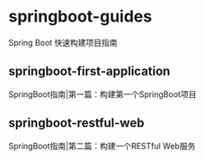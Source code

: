 # springboot-guides
Spring Boot 快速构建项目指南

## springboot-first-application
SpringBoot指南|第一篇：构建第一个SpringBoot项目

## springboot-restful-web
SpringBoot指南|第二篇：构建一个RESTful Web服务